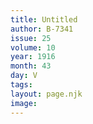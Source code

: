 ```yaml
---
title: Untitled
author: B-7341
issue: 25
volume: 10
year: 1916
month: 43
day: V
tags:
layout: page.njk
image:
---
```



